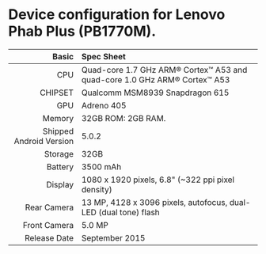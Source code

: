 Device configuration for Lenovo Phab Plus (PB1770M).
==================================================

Basic   | Spec Sheet
-------:|:-------------------------
CPU     | Quad-core 1.7 GHz ARM® Cortex™ A53 and quad-core 1.0 GHz ARM® Cortex™ A53
CHIPSET | Qualcomm MSM8939 Snapdragon 615
GPU     | Adreno 405
Memory  | 32GB ROM: 2GB RAM.
Shipped Android Version | 5.0.2
Storage | 32GB
Battery | 3500 mAh
Display | 1080 x 1920 pixels, 6.8"  (~322 ppi pixel density)
Rear Camera  | 13 MP, 4128 x 3096 pixels, autofocus, dual-LED (dual tone) flash
Front Camera | 5.0 MP
Release Date | September 2015
